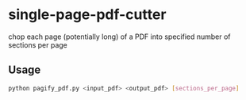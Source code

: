 # single-page-pdf-cutter
chop each page (potentially long) of a PDF into specified number of sections per page

## Usage 

```sh 
python pagify_pdf.py <input_pdf> <output_pdf> [sections_per_page]

```